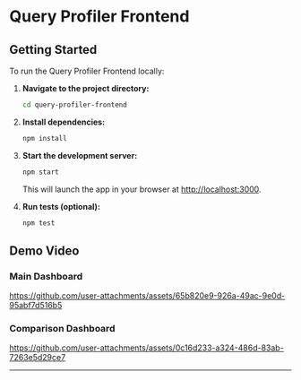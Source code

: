 # Query Profiler Frontend

## Getting Started

To run the Query Profiler Frontend locally:

1. **Navigate to the project directory:**
   ```sh
   cd query-profiler-frontend
   ```
2. **Install dependencies:**
   ```sh
   npm install
   ```
3. **Start the development server:**
   ```sh
   npm start
   ```
   This will launch the app in your browser at [http://localhost:3000](http://localhost:3000).

4. **Run tests (optional):**
   ```sh
   npm test
   ```
   
## Demo Video

### Main Dashboard

https://github.com/user-attachments/assets/65b820e9-926a-49ac-9e0d-95abf7d516b5

### Comparison Dashboard

https://github.com/user-attachments/assets/0c16d233-a324-486d-83ab-7263e5d29ce7

---

